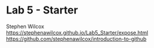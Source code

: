 # Lab 5 - Starter
Stephen Wilcox\
https://stephenawilcox.github.io/Lab5_Starter/expose.html \
https://github.com/stephenawilcox/introduction-to-github